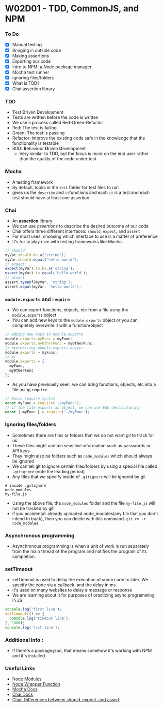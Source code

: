 # W02D01 - TDD, CommonJS, and NPM
### To Do
- [x] Manual testing
- [x] Bringing in outside code
- [x] Making assertions
- [x] Exporting our code
- [x] Intro to NPM: a Node package manager
- [x] Mocha test runner
- [x] Ignoring files/folders
- [x] What is TDD?
- [x] Chai assertion library

### TDD
- **T**est **D**riven **D**evelopment
- Tests are written before the code is written
- We use a process called Red-Green-Refactor
- Red: The test is failing
- Green: The test is passing
- Refactor: Improve the existing code safe in the knowledge that the functionality is testable
- BDD: **B**ehaviour **D**riven **D**evelopment
  - Very similar to TDD, but the focus is more on the end user rather than the quality of the code under test
### Mocha
- A testing framework
- By default, looks in the `test` folder for test files to run
- gives us the `describe` and `it`functions and each `it` is a test and each test should have at least one assertion.
### Chai
- An **assertion** library
- We can use _assertions_ to describe the desired outcome of our code
- Chai offers three different interfaces: `should`, `expect`, and `assert`
- For most uses, choosing which interface to use is a matter of preference
- It's for to play nice with testing frameworks like Mocha.

```js
// should
myVar.should.be.a('string');
myVar.should.equal('hello world');
// expect
expect(myVar).to.be.a('string');
expect(myVar).to.equal('hello world');
// assert
assert.typeOf(myVar, 'string');
assert.equal(myVar, 'hello world');
```
### `module.exports` and `require`
- We can export functions, objects, etc from a file using the `module.exports` object
- You can add new keys to the `module.exports` object _or_ you can completely overwrite it with a function/object
```js
// adding new keys to module.exports
module.exports.myFunc = myFunc;
module.exports.myOtherFunc = myOtherFunc;
// overwriting module.exports object
module.exports = myFunc;
// or
module.exports = {
  myFunc,
  myOtherFunc
};
```
- As you have previously seen, we can bring functions, objects, etc into a file using `require`
```js
// basic require syntax
const myFunc = require('./myFunc');
// if the file exports an object, we can use ES6 destructuring
const { myFunc } = require('./myFunc');
```
### Ignoring files/folders
* Sometimes there are files or folders that we do not want git to track for us
* These files might contain sensitive information such as passwords or API keys
* They might also be folders such as `node_modules` which should always be ignored
* We can tell git to ignore certain files/folders by using a special file called `.gitignore` (note the leading period)
* Any files that we specify inside of `.gitignore` will be ignored by git
```
# inside .gitignore
node_modules
my-file.js
```
* Using the above file, the `node_modules` folder and the file `my-file.js` will not be tracked by git
* if you accidentall already uploaded node_modules(any file that you don't intend to track), then you can delete with this command. `git rm -r node_modules`

### Asynchronous programming 

* Asynchronous programming is when a unit of work is run separately from the main thread of the program and notifies the program of its completion.

### setTimeout

* setTimeout is used to delay the execution of some code to later. We specify the code via a callback, and the delay in ms.
* It's used on many websites to delay a message or response
* We are learning about it for purposes of practicing async programming in JS

```js
console.log('first line');
setTimeout(() => {
  console.log('timeout line');
}, 1000);
console.log('last line');
```

### Additional info :
- If there's a package.json, that means somehow it's working with NPM and it's installed. 

### Useful Links
- [Node Modules](https://nodejs.org/docs/latest/api/modules.html)
- [Node Wrapper Function](https://nodejs.org/api/modules.html#modules_the_module_wrapper)
- [Mocha Docs](https://mochajs.org/)
- [Chai Docs](https://www.chaijs.com/)
- [Chai: Differences between should, expect, and assert](https://www.chaijs.com/guide/styles/#differences)
